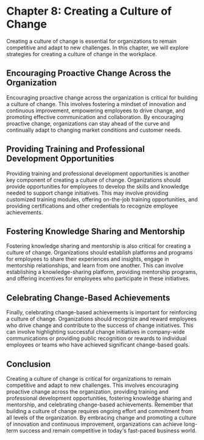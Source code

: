 Chapter 8: Creating a Culture of Change
=======================================

Creating a culture of change is essential for organizations to remain competitive and adapt to new challenges. In this chapter, we will explore strategies for creating a culture of change in the workplace.

Encouraging Proactive Change Across the Organization
----------------------------------------------------

Encouraging proactive change across the organization is critical for building a culture of change. This involves fostering a mindset of innovation and continuous improvement, empowering employees to drive change, and promoting effective communication and collaboration. By encouraging proactive change, organizations can stay ahead of the curve and continually adapt to changing market conditions and customer needs.

Providing Training and Professional Development Opportunities
-------------------------------------------------------------

Providing training and professional development opportunities is another key component of creating a culture of change. Organizations should provide opportunities for employees to develop the skills and knowledge needed to support change initiatives. This may involve providing customized training modules, offering on-the-job training opportunities, and providing certifications and other credentials to recognize employee achievements.

Fostering Knowledge Sharing and Mentorship
------------------------------------------

Fostering knowledge sharing and mentorship is also critical for creating a culture of change. Organizations should establish platforms and programs for employees to share their experiences and insights, engage in mentorship relationships, and learn from one another. This can involve establishing a knowledge-sharing platform, providing mentorship programs, and offering incentives for employees who participate in these initiatives.

Celebrating Change-Based Achievements
-------------------------------------

Finally, celebrating change-based achievements is important for reinforcing a culture of change. Organizations should recognize and reward employees who drive change and contribute to the success of change initiatives. This can involve highlighting successful change initiatives in company-wide communications or providing public recognition or rewards to individual employees or teams who have achieved significant change-based goals.

Conclusion
----------

Creating a culture of change is critical for organizations to remain competitive and adapt to new challenges. This involves encouraging proactive change across the organization, providing training and professional development opportunities, fostering knowledge sharing and mentorship, and celebrating change-based achievements. Remember that building a culture of change requires ongoing effort and commitment from all levels of the organization. By embracing change and promoting a culture of innovation and continuous improvement, organizations can achieve long-term success and remain competitive in today's fast-paced business world.

